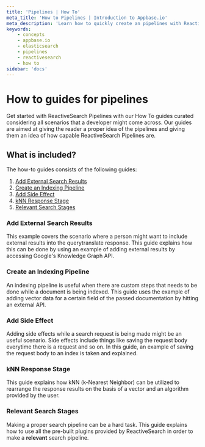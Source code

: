 ```yaml
---
title: 'Pipelines | How To'
meta_title: 'How to Pipelines | Introduction to Appbase.io'
meta_description: 'Learn how to quickly create an pipelines with ReactiveSearch'
keywords:
    - concepts
    - appbase.io
    - elasticsearch
    - pipelines
    - reactivesearch
    - how to
sidebar: 'docs'
---
```


# How to guides for pipelines

Get started with ReactiveSearch Pipelines with our How To guides curated considering all scenarios that a developer might come across. Our guides are aimed at giving the reader a proper idea of the pipelines and giving them an idea of how capable ReactiveSearch Pipelines are.

## What is included?

The how-to guides consists of the following guides:

1. [Add External Search Results](add-external-search-results)
2. [Create an Indexing Pipeline](create-an-indexing-pipeline)
3. [Add Side Effect](add-side-effect-search-query)
4. [kNN Response Stage](knn-response-stage)
5. [Relevant Search Stages](relevant-search-stages)

### Add External Search Results

This example covers the scenario where a person might want to include external results into the querytranslate response. This guide explains how this can be done by using an example of adding external results by accessing Google's Knowledge Graph API.

### Create an Indexing Pipeline

An indexing pipeline is useful when there are custom steps that needs to be done while a document is being indexed. This guide uses the example of adding vector data for a certain field of the passed documentation by hitting an external API.

### Add Side Effect

Adding side effects while a search request is being made might be an useful scenario. Side effects include things like saving the request body everytime there is a request and so on. In this guide, an example of saving the request body to an index is taken and explained.

### kNN Response Stage

This guide explains how kNN (k-Nearest Neighbor) can be utilized to rearrange the response results on the basis of a vector and an algorithm provided by the user.

### Relevant Search Stages

Making a proper search pipeline can be a hard task. This guide explains how to use all the pre-built plugins provided by ReactiveSearch in order to make a **relevant** search pipeline.
